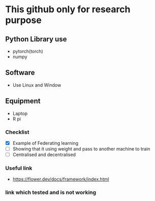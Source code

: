 # This github only for research purpose

## Python Library use
- pytorch(torch)
- numpy


## Software
- Use Linux and Window
## Equipment
- Laptop 
- R pi
  
### Checklist
- [x] Example of Federating learning
- [ ] Showing that it using weight and pass to another machine to train
- [ ] Centralised and decentralised

### Useful link
- https://flower.dev/docs/framework/index.html

### link which tested and is not working 
